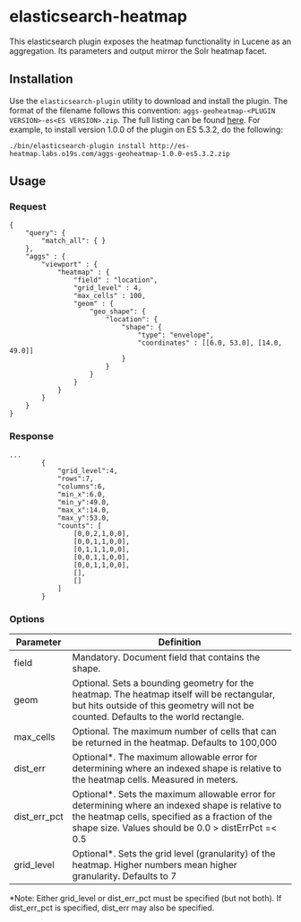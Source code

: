 # elasticsearch-heatmap

This elasticsearch plugin exposes the heatmap functionality in
Lucene as an aggregation. Its parameters and output mirror the
Solr heatmap facet.

## Installation

Use the `elasticsearch-plugin` utility to download and install the
plugin. The format of the filename follows this convention:
`aggs-geoheatmap-<PLUGIN VERSION>-es<ES VERSION>.zip`. The full listing
can be found [here](http://es-heatmap.labs.o19s.com/). For example, to
install version 1.0.0 of the plugin on ES 5.3.2, do the following:

`./bin/elasticsearch-plugin install http://es-heatmap.labs.o19s.com/aggs-geoheatmap-1.0.0-es5.3.2.zip`

## Usage


### Request

```
{
    "query": {
        "match_all": { }
    },
    "aggs" : {
        "viewport" : {
            "heatmap" : {
                "field" : "location",
                "grid_level" : 4,
                "max_cells" : 100,
                "geom" : {
                    "geo_shape": {
                        "location": {
                            "shape": {
                                "type": "envelope",
                                "coordinates" : [[6.0, 53.0], [14.0, 49.0]]
                            }
                        }
                    }
                }
            }
        }
    }
}

```

### Response

```
...
        {
            "grid_level":4,
            "rows":7,
            "columns":6,
            "min_x":6.0,
            "min_y":49.0,
            "max_x":14.0,
            "max_y":53.0,
            "counts": [
                [0,0,2,1,0,0],
                [0,0,1,1,0,0],
                [0,1,1,1,0,0],
                [0,0,1,1,0,0],
                [0,0,1,1,0,0],
                [],
                []
            ]
        }
```

### Options
| Parameter | Definition |
| --- | --- |
| field | Mandatory. Document field that contains the shape. |
| geom | Optional. Sets a bounding geometry for the heatmap. The heatmap itself will be rectangular, but hits outside of this geometry will not be counted. Defaults to the world rectangle.
| max_cells | Optional. The maximum number of cells that can be returned in the heatmap. Defaults to 100,000 
| dist_err | Optional*. The maximum allowable error for determining where an indexed shape is relative to the heatmap cells. Measured in meters.
| dist_err_pct | Optional*. Sets the maximum allowable error for determining where an indexed shape is relative to the heatmap cells, specified as a fraction of the shape size. Values should be 0.0 > distErrPct =< 0.5
| grid_level | Optional*. Sets the grid level (granularity) of the heatmap. Higher numbers mean higher granularity. Defaults to 7

*Note: Either grid_level or dist_err_pct must be specified (but not both). If dist_err_pct is specified, dist_err may also be specified. 
